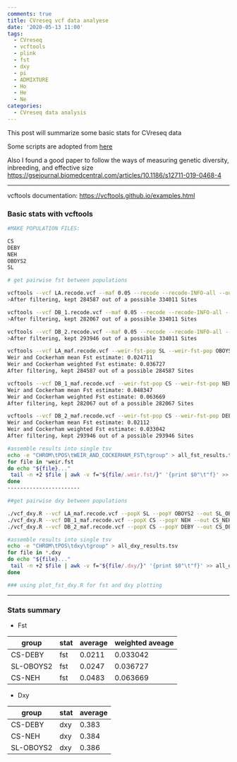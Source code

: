 ```yaml
---
comments: true
title: CVreseq vcf data analyese
date: '2020-05-13 11:00'
tags:
  - CVreseq
  - vcftools
  - plink
  - fst
  - dxy
  - pi
  - ADMIXTURE
  - Ho
  - He
  - Ne
categories:
  - CVreseq data analysis
---
```


This post will summarize some basic stats for CVreseq data

Some scripts are adopted from [here](https://github.com/grovesdixon/caveRAD/blob/master/cave_RAD_processing_walkthrough.txt)

Also I found a good paper to follow the ways of measuring genetic diversity, inbreeding, and effective size 
https://gsejournal.biomedcentral.com/articles/10.1186/s12711-019-0468-4

--- 

vcftools documentation: https://vcftools.github.io/examples.html

### Basic stats with vcftools

```sh
#MAKE POPULATION FILES: 

CS   
DEBY   
NEH   
OBOYS2   
SL   

# get pairwise fst between populations

vcftools --vcf LA.recode.vcf --maf 0.05 --recode --recode-INFO-all --out LA_maf
>After filtering, kept 284587 out of a possible 334011 Sites

vcftools --vcf DB_1.recode.vcf --maf 0.05 --recode --recode-INFO-all --out DB_1_maf
>After filtering, kept 282067 out of a possible 334011 Sites

vcftools --vcf DB_2.recode.vcf --maf 0.05 --recode --recode-INFO-all --out DB_2_maf
>After filtering, kept 293946 out of a possible 334011 Sites

vcftools --vcf LA_maf.recode.vcf --weir-fst-pop SL --weir-fst-pop OBOYS2 --out SL_OBOYS2
Weir and Cockerham mean Fst estimate: 0.024711
Weir and Cockerham weighted Fst estimate: 0.036727
After filtering, kept 284587 out of a possible 284587 Sites

vcftools --vcf DB_1_maf.recode.vcf --weir-fst-pop CS --weir-fst-pop NEH --out CS_NEH
Weir and Cockerham mean Fst estimate: 0.048347
Weir and Cockerham weighted Fst estimate: 0.063669
After filtering, kept 282067 out of a possible 282067 Sites

vcftools --vcf DB_2_maf.recode.vcf --weir-fst-pop CS --weir-fst-pop DEBY --out CS_DEBY
Weir and Cockerham mean Fst estimate: 0.02112
Weir and Cockerham weighted Fst estimate: 0.033042
After filtering, kept 293946 out of a possible 293946 Sites

#assemble results into single tsv
echo -e "CHROM\tPOS\tWEIR_AND_COCKERHAM_FST\tgroup" > all_fst_results.tsv
for file in *weir.fst
do echo "${file}..."
 tail -n +2 $file | awk -v f="${file/.weir.fst/}" '{print $0"\t"f}' >> all_fst_results.tsv
done
-----------------------

##get pairwise dxy between populations

./vcf_dxy.R --vcf LA_maf.recode.vcf --popX SL --popY OBOYS2 --out SL_OBOYS2.dxy
./vcf_dxy.R --vcf DB_1_maf.recode.vcf --popX CS --popY NEH --out CS_NEH.dxy
./vcf_dxy.R --vcf DB_2_maf.recode.vcf --popX CS --popY DEBY --out CS_DEBY.dxy

#assemble results into single tsv
echo -e "CHROM\tPOS\tdxy\tgroup" > all_dxy_results.tsv
for file in *.dxy
do echo "${file}..."
 tail -n +2 $file | awk -v f="${file/.dxy/}" '{print $0"\t"f}' >> all_dxy_results.tsv
done

### using plot_fst_dxy.R for fst and dxy plotting
```
---

### Stats summary

- Fst
    
 | group   |  stat   | average | weighted aveage |
 |---------|---------|---------|-----------------|        
 | CS-DEBY |   fst   | 0.0211  | 0.033042        |
 |SL-OBOYS2|   fst   | 0.0247  | 0.036727        |  
 | CS-NEH  |   fst   | 0.0483  | 0.063669        |  
 
- Dxy

 | group   |  stat   | average | 
 |---------|---------|---------|          
 | CS-DEBY |   dxy   | 0.383   |   
 | CS-NEH  |   dxy   | 0.384   |   
 |SL-OBOYS2|   dxy   | 0.386   |     
 
```